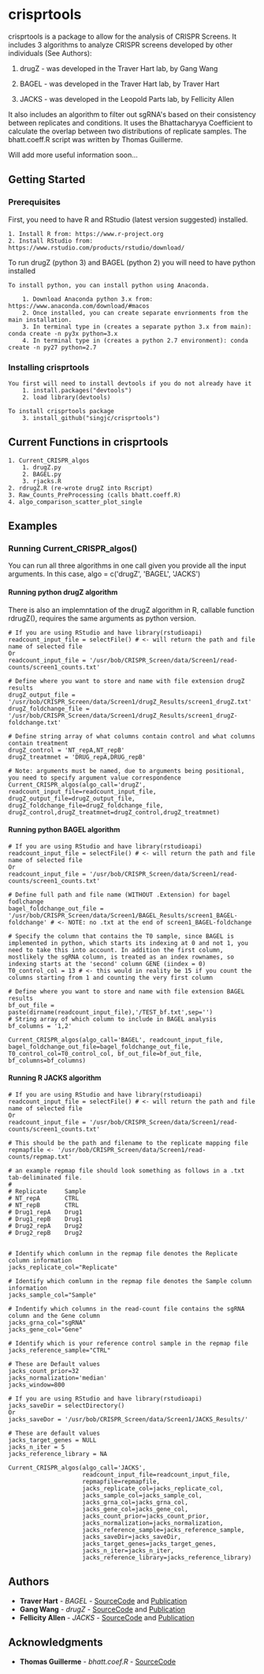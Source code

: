 # crisprtools

crisprtools is a package to allow for the analysis of CRISPR Screens.
It includes 3 algorithms to analyze CRISPR screens developed by other individuals (See Authors):

1. drugZ - was developed in the Traver Hart lab, by Gang Wang 

2. BAGEL - was developed in the Traver Hart lab, by Traver Hart 

3. JACKS - was developed in the Leopold Parts lab, by Fellicity Allen 

It also includes an algorithm to filter out sgRNA's based on their consistency between replicates and conditions. It uses the Bhattacharyya Coefficient to calculate the overlap between two distributions of replicate samples. The bhatt.coeff.R script was written by Thomas Guillerme.

Will add more useful information soon...

## Getting Started

### Prerequisites

First, you need to have R and RStudio (latest version suggested) installed.

```
1. Install R from: https://www.r-project.org
2. Install RStudio from: https://www.rstudio.com/products/rstudio/download/
```


To run drugZ (python 3) and BAGEL (python 2) you will need to have python installed
```
To install python, you can install python using Anaconda.

	1. Download Anaconda python 3.x from: https://www.anaconda.com/download/#macos
	2. Once installed, you can create separate envrionments from the main installation. 
	3. In terminal type in (creates a separate python 3.x from main): conda create -n py3x python=3.x
	4. In terminal type in (creates a python 2.7 environment): conda create -n py27 python=2.7
```

### Installing crisprtools

```
You first will need to install devtools if you do not already have it
	1. install.packages("devtools")
	2. load library(devtools)

To install crisprtools package
	3. install_github("singjc/crisprtools")
```

## Current Functions in crisprtools
```
1. Current_CRISPR_algos
	1. drugZ.py
	2. BAGEL.py
	3. rjacks.R
2. rdrugZ.R (re-wrote drugZ into Rscript)
3. Raw_Counts_PreProcessing (calls bhatt.coeff.R)
4. algo_comparison_scatter_plot_single 
```

## Examples

### Running Current_CRISPR_algos()

You can run all three algorithms in one call given you provide all the input arguments.
In this case, algo = c('drugZ', 'BAGEL', 'JACKS')

#### Running python drugZ algorithm

There is also an implemntation of the drugZ algorithm in R, callable function rdrugZ(), requires the same arguments as python version.

```
# If you are using RStudio and have library(rstudioapi)
readcount_input_file = selectFile() # <- will return the path and file name of selected file
Or
readcount_input_file = '/usr/bob/CRISPR_Screen/data/Screen1/read-counts/screen1_counts.txt'

# Define where you want to store and name with file extension drugZ results
drugZ_output_file = '/usr/bob/CRISPR_Screen/data/Screen1/drugZ_Results/screen1_drugZ.txt'
drugZ_foldchange_file = '/usr/bob/CRISPR_Screen/data/Screen1/drugZ_Results/screen1_drugZ-foldchange.txt'

# Define string array of what columns contain control and what columns contain treatment
drugZ_control = 'NT_repA,NT_repB'
drugZ_treatmnet = 'DRUG_repA,DRUG_repB'

# Note: arguments must be named, due to arguments being positional, you need to specify argument value correspondence
Current_CRISPR_algos(algo_call='drugZ', readcount_input_file=readcount_input_file, drugZ_output_file=drugZ_output_file, drugZ_foldchange_file=drugZ_foldchange_file, drugZ_control,drugZ_treatmnet=drugZ_control,drugZ_treatmnet)
```

#### Running python BAGEL algorithm
```
# If you are using RStudio and have library(rstudioapi)
readcount_input_file = selectFile() # <- will return the path and file name of selected file
Or
readcount_input_file = '/usr/bob/CRISPR_Screen/data/Screen1/read-counts/screen1_counts.txt'

# Define full path and file name (WITHOUT .Extension) for bagel fodlchange
bagel_foldchange_out_file = '/usr/bob/CRISPR_Screen/data/Screen1/BAGEL_Results/screen1_BAGEL-foldchange' # <- NOTE: no .txt at the end of screen1_BAGEL-foldchange

# Specify the column that contains the T0 sample, since BAGEL is implemented in python, which starts its indexing at 0 and not 1, you need to take this into account. In addition the first column, mostlikely the sgRNA column, is treated as an index rownames, so indexing starts at the 'second' column GENE (iindex = 0)
T0_control_col = 13 # <- this would in reality be 15 if you count the columns starting from 1 and counting the very first column

# Define where you want to store and name with file extension BAGEL results
bf_out_file = paste(dirname(readcount_input_file),'/TEST_bf.txt',sep='')
# String array of which column to include in BAGEL analysis
bf_columns = '1,2'

Current_CRISPR_algos(algo_call='BAGEL', readcount_input_file, bagel_foldchange_out_file=bagel_foldchange_out_file, T0_control_col=T0_control_col, bf_out_file=bf_out_file, bf_columns=bf_columns)
```

#### Running R JACKS algorithm
```
# If you are using RStudio and have library(rstudioapi)
readcount_input_file = selectFile() # <- will return the path and file name of selected file
Or
readcount_input_file = '/usr/bob/CRISPR_Screen/data/Screen1/read-counts/screen1_counts.txt'

# This should be the path and filename to the replicate mapping file
repmapfile <- '/usr/bob/CRISPR_Screen/data/Screen1/read-counts/repmap.txt'

# an example repmap file should look something as follows in a .txt tab-deliminated file.
#
# Replicate 	Sample
# NT_repA		CTRL
# NT_repB		CTRL
# Drug1_repA	Drug1
# Drug1_repB	Drug1
# Drug2_repA	Drug2
# Drug2_repB	Drug2


# Identify which comlumn in the repmap file denotes the Replicate column information
jacks_replicate_col="Replicate"

# Identify which comlumn in the repmap file denotes the Sample column information
jacks_sample_col="Sample"

# Indentify which columns in the read-count file contains the sgRNA column and the Gene column
jacks_grna_col="sgRNA"
jacks_gene_col="Gene"

# Identify which is your reference control sample in the repmap file
jacks_reference_sample="CTRL"

# These are Default values
jacks_count_prior=32
jacks_normalization='median'
jacks_window=800

# If you are using RStudio and have library(rstudioapi)
jacks_saveDir = selectDirectory()
Or
jacks_saveDor = '/usr/bob/CRISPR_Screen/data/Screen1/JACKS_Results/'

# These are default values
jacks_target_genes = NULL
jacks_n_iter = 5
jacks_reference_library = NA

Current_CRISPR_algos(algo_call='JACKS',
                     readcount_input_file=readcount_input_file,
                     repmapfile=repmapfile,
                     jacks_replicate_col=jacks_replicate_col,
                     jacks_sample_col=jacks_sample_col,
                     jacks_grna_col=jacks_grna_col,
                     jacks_gene_col=jacks_gene_col,
                     jacks_count_prior=jacks_count_prior,
                     jacks_normalization=jacks_normalization,
                     jacks_reference_sample=jacks_reference_sample,
                     jacks_saveDir=jacks_saveDir,
                     jacks_target_genes=jacks_target_genes,
                     jacks_n_iter=jacks_n_iter,
                     jacks_reference_library=jacks_reference_library)
```


## Authors

* **Traver Hart** - *BAGEL* - [SourceCode](https://github.com/hart-lab/drugz) and [Publication](https://www.biorxiv.org/content/early/2017/12/12/232736)
* **Gang Wang** - *drugZ* - [SourceCode](https://github.com/hart-lab/bagel) and [Publication](https://bmcbioinformatics.biomedcentral.com/articles/10.1186/s12859-016-1015-8)
* **Fellicity Allen** - *JACKS* - [SourceCode](https://github.com/felicityallen/JACKS) and [Publication](https://www.biorxiv.org/content/early/2018/04/12/285114)

## Acknowledgments

* **Thomas Guillerme** - *bhatt.coef.R* - [SourceCode](https://github.com/TGuillerme/Total_Evidence_Method-Missing_data/blob/master/Functions/TreeComparisons/bhatt.coef.R)